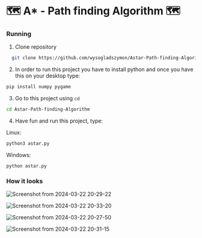# 🗺️ A* - Path finding Algorithm 🗺️

### Running
1. Clone repository
```bash
  git clone https://github.com/wysogladszymon/Astar-Path-finding-Algorithm.git
```
2. In order to run this project you have to install python and once you have this on your desktop type:
```bash
pip install numpy pygame
```
3. Go to this project using ``` cd ```
``` bash
cd Astar-Path-finding-Algorithm
```
4. Have fun and run this project, type:

Linux:
``` bash
python3 astar.py
```
Windows:
``` windows
python astar.py
```

### How it looks 
![Screenshot from 2024-03-22 20-29-22](https://github.com/wysogladszymon/Astar-Path-finding-Algorithm/assets/128485360/e2891d9c-9eb0-4699-9046-843867557a7a)

![Screenshot from 2024-03-22 20-33-20](https://github.com/wysogladszymon/Astar-Path-finding-Algorithm/assets/128485360/87d406c1-2f0d-4730-83bf-c5c3068977e6)

![Screenshot from 2024-03-22 20-27-50](https://github.com/wysogladszymon/Astar-Path-finding-Algorithm/assets/128485360/3dc38c7e-bc4b-4c3a-b362-800960387155)

![Screenshot from 2024-03-22 20-31-15](https://github.com/wysogladszymon/Astar-Path-finding-Algorithm/assets/128485360/49e8034e-31af-4dce-b82e-1a0a56c50e3d)
